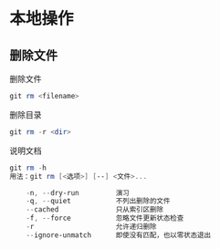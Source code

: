 # 本地操作

## 删除文件

删除文件

```powershell
git rm <filename>
```

删除目录

```powershell
git rm -r <dir>
```

说明文档

```powershell
git rm -h
用法：git rm [<选项>] [--] <文件>...

    -n, --dry-run         演习
    -q, --quiet           不列出删除的文件
    --cached              只从索引区删除
    -f, --force           忽略文件更新状态检查
    -r                    允许递归删除
    --ignore-unmatch      即使没有匹配，也以零状态退出
```